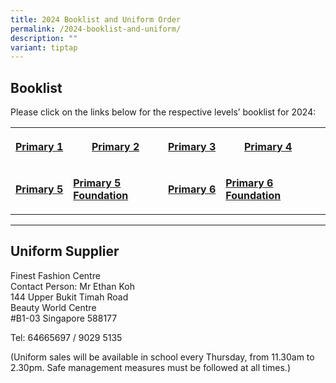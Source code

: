 ```yaml
---
title: 2024 Booklist and Uniform Order
permalink: /2024-booklist-and-uniform/
description: ""
variant: tiptap
---
```

<h2><strong>Booklist</strong></h2><p>Please click on the links below for the respective levels’ booklist for 2024:</p><table><tbody><tr><th rowspan="1" colspan="1"><p><a href="/files/P1-2023-Booklist.pdf" rel="noopener noreferrer nofollow" target="_blank">Primary&nbsp;1</a></p></th><th rowspan="1" colspan="1"><p><a href="/files/P2-2023-Booklist.pdf" rel="noopener noreferrer nofollow" target="_blank">Primary&nbsp;2</a></p></th><th rowspan="1" colspan="1"><p><a href="/files/P3-2023-Booklist.pdf" rel="noopener noreferrer nofollow" target="_blank">Primary&nbsp;3</a></p></th><th rowspan="1" colspan="1"><p><a href="/files/P4-2023-Booklist.pdf" rel="noopener noreferrer nofollow" target="_blank">Primary&nbsp;4</a></p></th><th rowspan="1" colspan="1"><p></p></th></tr><tr><td rowspan="1" colspan="1"><p><strong><a href="/files/P5-2023-Booklist.pdf" rel="noopener noreferrer nofollow" target="_blank">Primary 5</a></strong></p></td><td rowspan="1" colspan="1"><p><strong><a href="/files/P5-Foundation-2023-Booklist.pdf" rel="noopener noreferrer nofollow" target="_blank">Primary 5 Foundation</a></strong></p></td><td rowspan="1" colspan="1"><p><strong><a href="/files/P6-2023-Booklist.pdf" rel="noopener noreferrer nofollow" target="_blank">Primary 6</a></strong></p></td><td rowspan="1" colspan="1"><p><strong><a href="/files/P6-Foundation-2023-Booklist.pdf" rel="noopener noreferrer nofollow" target="_blank">Primary 6 Foundation</a></strong></p></td><td rowspan="1" colspan="1"><p></p></td></tr></tbody></table><hr><h2><strong>Uniform Supplier</strong></h2><p>Finest Fashion Centre<br>Contact Person: Mr Ethan Koh<br>144 Upper Bukit Timah Road<br>Beauty World Centre<br>#B1-03 Singapore 588177</p><p>Tel: 64665697 / 9029 5135</p><p>(Uniform sales will be available in school every Thursday, from 11.30am to 2.30pm. Safe management measures must be followed at all times.)</p>